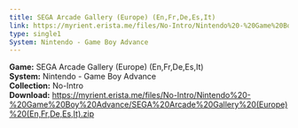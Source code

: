 ```yaml
---
title: SEGA Arcade Gallery (Europe) (En,Fr,De,Es,It)
link: https://myrient.erista.me/files/No-Intro/Nintendo%20-%20Game%20Boy%20Advance/SEGA%20Arcade%20Gallery%20(Europe)%20(En,Fr,De,Es,It).zip
type: single1
System: Nintendo - Game Boy Advance
---
```

<b>Game:</b> SEGA Arcade Gallery (Europe) (En,Fr,De,Es,It)<br>
<b>System:</b> Nintendo - Game Boy Advance<br>
<b>Collection:</b> No-Intro<br>
<b>Download:</b> https://myrient.erista.me/files/No-Intro/Nintendo%20-%20Game%20Boy%20Advance/SEGA%20Arcade%20Gallery%20(Europe)%20(En,Fr,De,Es,It).zip